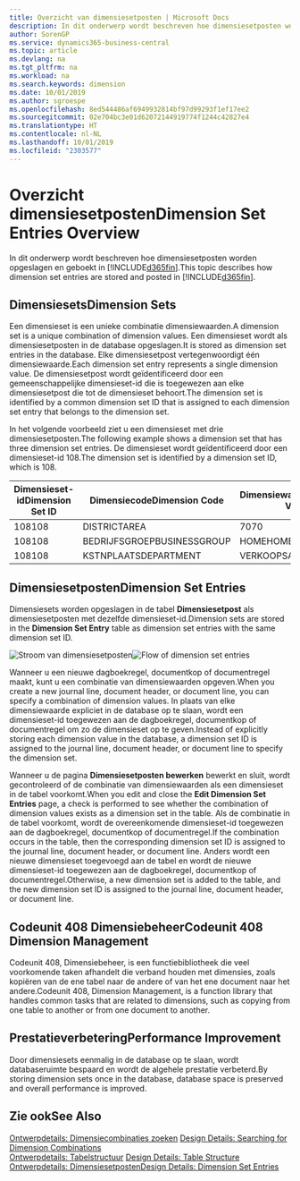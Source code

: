 ```yaml
---
title: Overzicht van dimensiesetposten | Microsoft Docs
description: In dit onderwerp wordt beschreven hoe dimensiesetposten worden opgeslagen en geboekt in Dynamics 365.
author: SorenGP
ms.service: dynamics365-business-central
ms.topic: article
ms.devlang: na
ms.tgt_pltfrm: na
ms.workload: na
ms.search.keywords: dimension
ms.date: 10/01/2019
ms.author: sgroespe
ms.openlocfilehash: 8ed544486af6949932814bf97d99293f1ef17ee2
ms.sourcegitcommit: 02e704bc3e01d62072144919774f1244c42827e4
ms.translationtype: HT
ms.contentlocale: nl-NL
ms.lasthandoff: 10/01/2019
ms.locfileid: "2303577"
---
```

# <a name="dimension-set-entries-overview"></a><span data-ttu-id="98700-103">Overzicht dimensiesetposten</span><span class="sxs-lookup"><span data-stu-id="98700-103">Dimension Set Entries Overview</span></span>
<span data-ttu-id="98700-104">In dit onderwerp wordt beschreven hoe dimensiesetposten worden opgeslagen en geboekt in [!INCLUDE[d365fin](includes/d365fin_md.md)].</span><span class="sxs-lookup"><span data-stu-id="98700-104">This topic describes how dimension set entries are stored and posted in [!INCLUDE[d365fin](includes/d365fin_md.md)].</span></span>  

## <a name="dimension-sets"></a><span data-ttu-id="98700-105">Dimensiesets</span><span class="sxs-lookup"><span data-stu-id="98700-105">Dimension Sets</span></span>  
<span data-ttu-id="98700-106">Een dimensieset is een unieke combinatie dimensiewaarden.</span><span class="sxs-lookup"><span data-stu-id="98700-106">A dimension set is a unique combination of dimension values.</span></span> <span data-ttu-id="98700-107">Een dimensieset wordt als dimensiesetposten in de database opgeslagen.</span><span class="sxs-lookup"><span data-stu-id="98700-107">It is stored as dimension set entries in the database.</span></span> <span data-ttu-id="98700-108">Elke dimensiesetpost vertegenwoordigt één dimensiewaarde.</span><span class="sxs-lookup"><span data-stu-id="98700-108">Each dimension set entry represents a single dimension value.</span></span> <span data-ttu-id="98700-109">De dimensiesetpost wordt geïdentificeerd door een gemeenschappelijke dimensieset-id die is toegewezen aan elke dimensiesetpost die tot de dimensieset behoort.</span><span class="sxs-lookup"><span data-stu-id="98700-109">The dimension set is identified by a common dimension set ID that is assigned to each dimension set entry that belongs to the dimension set.</span></span>  

<span data-ttu-id="98700-110">In het volgende voorbeeld ziet u een dimensieset met drie dimensiesetposten.</span><span class="sxs-lookup"><span data-stu-id="98700-110">The following example shows a dimension set that has three dimension set entries.</span></span> <span data-ttu-id="98700-111">De dimensieset wordt geïdentificeerd door een dimensieset-id 108.</span><span class="sxs-lookup"><span data-stu-id="98700-111">The dimension set is identified by a dimension set ID, which is 108.</span></span>  

|<span data-ttu-id="98700-112">Dimensieset-id</span><span class="sxs-lookup"><span data-stu-id="98700-112">Dimension Set ID</span></span>|<span data-ttu-id="98700-113">Dimensiecode</span><span class="sxs-lookup"><span data-stu-id="98700-113">Dimension Code</span></span>|<span data-ttu-id="98700-114">Dimensiewaardecode</span><span class="sxs-lookup"><span data-stu-id="98700-114">Dimension Value Code</span></span>|<span data-ttu-id="98700-115">Dimensiewaardenaam</span><span class="sxs-lookup"><span data-stu-id="98700-115">Dimension Value Name</span></span>|  
|----------------------|--------------------|--------------------------|--------------------------|  
|<span data-ttu-id="98700-116">108</span><span class="sxs-lookup"><span data-stu-id="98700-116">108</span></span>|<span data-ttu-id="98700-117">DISTRICT</span><span class="sxs-lookup"><span data-stu-id="98700-117">AREA</span></span>|<span data-ttu-id="98700-118">70</span><span class="sxs-lookup"><span data-stu-id="98700-118">70</span></span>|<span data-ttu-id="98700-119">Noord-Amerika</span><span class="sxs-lookup"><span data-stu-id="98700-119">America North</span></span>|  
|<span data-ttu-id="98700-120">108</span><span class="sxs-lookup"><span data-stu-id="98700-120">108</span></span>|<span data-ttu-id="98700-121">BEDRIJFSGROEP</span><span class="sxs-lookup"><span data-stu-id="98700-121">BUSINESSGROUP</span></span>|<span data-ttu-id="98700-122">HOME</span><span class="sxs-lookup"><span data-stu-id="98700-122">HOME</span></span>|<span data-ttu-id="98700-123">Home</span><span class="sxs-lookup"><span data-stu-id="98700-123">Home</span></span>|  
|<span data-ttu-id="98700-124">108</span><span class="sxs-lookup"><span data-stu-id="98700-124">108</span></span>|<span data-ttu-id="98700-125">KSTNPLAATS</span><span class="sxs-lookup"><span data-stu-id="98700-125">DEPARTMENT</span></span>|<span data-ttu-id="98700-126">VERKOOP</span><span class="sxs-lookup"><span data-stu-id="98700-126">SALES</span></span>|<span data-ttu-id="98700-127">Verkoop</span><span class="sxs-lookup"><span data-stu-id="98700-127">Sales</span></span>|  

## <a name="dimension-set-entries"></a><span data-ttu-id="98700-128">Dimensiesetposten</span><span class="sxs-lookup"><span data-stu-id="98700-128">Dimension Set Entries</span></span>  
<span data-ttu-id="98700-129">Dimensiesets worden opgeslagen in de tabel **Dimensiesetpost** als dimensiesetposten met dezelfde dimensieset-id.</span><span class="sxs-lookup"><span data-stu-id="98700-129">Dimension sets are stored in the **Dimension Set Entry** table as dimension set entries with the same dimension set ID.</span></span>  

<span data-ttu-id="98700-130">![Stroom van dimensiesetposten](media/dimensionentrynav7.png "Stroom van dimensiesetposten")</span><span class="sxs-lookup"><span data-stu-id="98700-130">![Flow of dimension set entries](media/dimensionentrynav7.png "Flow of dimension set entries")</span></span>  

<span data-ttu-id="98700-131">Wanneer u een nieuwe dagboekregel, documentkop of documentregel maakt, kunt u een combinatie van dimensiewaarden opgeven.</span><span class="sxs-lookup"><span data-stu-id="98700-131">When you create a new journal line, document header, or document line, you can specify a combination of dimension values.</span></span> <span data-ttu-id="98700-132">In plaats van elke dimensiewaarde expliciet in de database op te slaan, wordt een dimensieset-id toegewezen aan de dagboekregel, documentkop of documentregel om zo de dimensieset op te geven.</span><span class="sxs-lookup"><span data-stu-id="98700-132">Instead of explicitly storing each dimension value in the database, a dimension set ID is assigned to the journal line, document header, or document line to specify the dimension set.</span></span>  

<span data-ttu-id="98700-133">Wanneer u de pagina **Dimensiesetposten bewerken** bewerkt en sluit, wordt gecontroleerd of de combinatie van dimensiewaarden als een dimensieset in de tabel voorkomt.</span><span class="sxs-lookup"><span data-stu-id="98700-133">When you edit and close the **Edit Dimension Set Entries** page, a check is performed to see whether the combination of dimension values exists as a dimension set in the table.</span></span> <span data-ttu-id="98700-134">Als de combinatie in de tabel voorkomt, wordt de overeenkomende dimensieset-id toegewezen aan de dagboekregel, documentkop of documentregel.</span><span class="sxs-lookup"><span data-stu-id="98700-134">If the combination occurs in the table, then the corresponding dimension set ID is assigned to the journal line, document header, or document line.</span></span> <span data-ttu-id="98700-135">Anders wordt een nieuwe dimensieset toegevoegd aan de tabel en wordt de nieuwe dimensieset-id toegewezen aan de dagboekregel, documentkop of documentregel.</span><span class="sxs-lookup"><span data-stu-id="98700-135">Otherwise, a new dimension set is added to the table, and the new dimension set ID is assigned to the journal line, document header, or document line.</span></span>

## <a name="codeunit-408-dimension-management"></a><span data-ttu-id="98700-136">Codeunit 408 Dimensiebeheer</span><span class="sxs-lookup"><span data-stu-id="98700-136">Codeunit 408 Dimension Management</span></span>
<span data-ttu-id="98700-137">Codeunit 408, Dimensiebeheer, is een functiebibliotheek die veel voorkomende taken afhandelt die verband houden met dimensies, zoals kopiëren van de ene tabel naar de andere of van het ene document naar het andere.</span><span class="sxs-lookup"><span data-stu-id="98700-137">Codeunit 408, Dimension Management, is a function library that handles common tasks that are related to dimensions, such as copying from one table to another or from one document to another.</span></span>

## <a name="performance-improvement"></a><span data-ttu-id="98700-138">Prestatieverbetering</span><span class="sxs-lookup"><span data-stu-id="98700-138">Performance Improvement</span></span>  
<span data-ttu-id="98700-139">Door dimensiesets eenmalig in de database op te slaan, wordt databaseruimte bespaard en wordt de algehele prestatie verbeterd.</span><span class="sxs-lookup"><span data-stu-id="98700-139">By storing dimension sets once in the database, database space is preserved and overall performance is improved.</span></span>  

## <a name="see-also"></a><span data-ttu-id="98700-140">Zie ook</span><span class="sxs-lookup"><span data-stu-id="98700-140">See Also</span></span>  
<span data-ttu-id="98700-141">[Ontwerpdetails: Dimensiecombinaties zoeken](design-details-searching-for-dimension-combinations.md) </span><span class="sxs-lookup"><span data-stu-id="98700-141">[Design Details: Searching for Dimension Combinations](design-details-searching-for-dimension-combinations.md) </span></span>  
<span data-ttu-id="98700-142">[Ontwerpdetails: Tabelstructuur](design-details-table-structure.md) </span><span class="sxs-lookup"><span data-stu-id="98700-142">[Design Details: Table Structure](design-details-table-structure.md) </span></span>  
[<span data-ttu-id="98700-143">Ontwerpdetails: Dimensiesetposten</span><span class="sxs-lookup"><span data-stu-id="98700-143">Design Details: Dimension Set Entries</span></span>](design-details-dimension-set-entries.md)   

